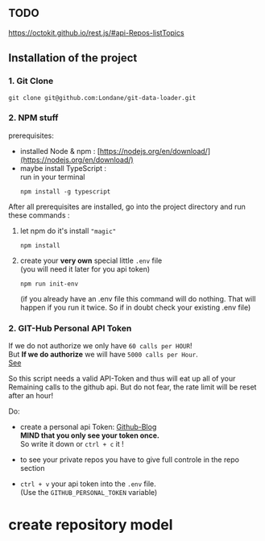 ## TODO
https://octokit.github.io/rest.js/#api-Repos-listTopics

## Installation of the project 
### 1. Git Clone
```
git clone git@github.com:Londane/git-data-loader.git
```

### 2. NPM stuff  
prerequisites:
* installed Node & npm : [https://nodejs.org/en/download/](https://nodejs.org/en/download/)
* maybe install TypeScript :   
  run in your terminal
  ```
  npm install -g typescript
  ```


After all prerequisites are installed, go into the project directory and run these commands :  
1. let npm do it's install `"magic"`
   ```
   npm install
   ```
1. create your **very own** special little `.env` file   
(you will need it later for you api token)
   ```
   npm run init-env
   ```
   (if you already have an .env file this command will do nothing. That will happen if you run it twice. So if in doubt check your existing .env file)
### 2. GIT-Hub Personal API Token
If we do not authorize we only have `60 calls per HOUR`!  
But **If we do authorize** we will have `5000 calls per Hour`.  
[See](https://developer.github.com/v3/rate_limit/)

So this script needs a valid API-Token and thus will eat up all of your Remaining calls to the github api. But do not fear, the rate limit will be reset after an hour! 

Do:
* create a personal api Token: [Github-Blog](https://blog.github.com/2013-05-16-personal-api-tokens/)  
**MIND that you only see your token once.**  
 So write it down or `ctrl + c` it !

 * to see your private repos you have to give full controle in the repo section

 * `ctrl + v` your api token into the `.env` file.  
  (Use the `GITHUB_PERSONAL_TOKEN` variable)




# create repository model

